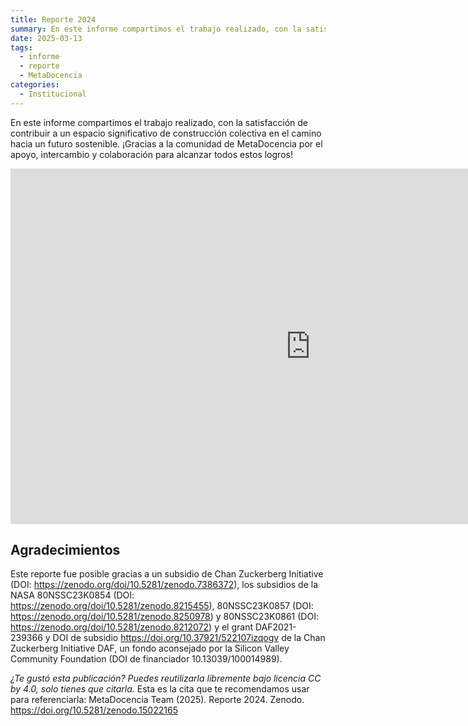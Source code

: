```yaml
---
title: Reporte 2024
summary: En este informe compartimos el trabajo realizado, con la satisfacción de contribuir a un espacio significativo de construcción colectiva en el camino hacia un futuro sostenible.
date: 2025-03-13
tags:
  - informe
  - reporte
  - MetaDocencia
categories:
  - Institucional
---
```


En este informe compartimos el trabajo realizado, con la satisfacción de contribuir a un espacio significativo de construcción colectiva en el camino hacia un futuro sostenible.
¡Gracias a la comunidad de MetaDocencia por el apoyo, intercambio y colaboración para alcanzar todos estos logros!


<iframe src="https://docs.google.com/presentation/d/e/2PACX-1vTCE-YrURqt-YyoBEORL_RV1EhakMvAj4r9hb2Of-_3rks_kg18BOPBdVrjS9aofUpre1AAOCJdP4j0/embed?start=false&loop=false&delayms=60000" frameborder="0" width="960" height="569" allowfullscreen="true" mozallowfullscreen="true" webkitallowfullscreen="true"></iframe>

## Agradecimientos

Este reporte fue posible gracias a un subsidio de Chan Zuckerberg Initiative (DOI: https://zenodo.org/doi/10.5281/zenodo.7386372), los subsidios de la NASA 80NSSC23K0854 (DOI: https://zenodo.org/doi/10.5281/zenodo.8215455), 80NSSC23K0857 (DOI: https://zenodo.org/doi/10.5281/zenodo.8250978) y 80NSSC23K0861 (DOI: https://zenodo.org/doi/10.5281/zenodo.8212072) y el grant DAF2021-239366 y DOI de subsidio https://doi.org/10.37921/522107izqogv de la Chan Zuckerberg Initiative DAF, un fondo aconsejado por la Silicon Valley Community Foundation (DOI de financiador 10.13039/100014989).

*¿Te gustó esta publicación? Puedes reutilizarla libremente bajo licencia CC by 4.0, solo tienes que citarla.*
Esta es la cita que te recomendamos usar para referenciarla: MetaDocencia Team (2025). Reporte 2024. Zenodo. https://doi.org/10.5281/zenodo.15022165

